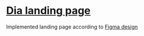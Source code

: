 # [Dia landing page]( https://art1shok.github.io/layout_dia/)
Implemented landing page according to [Figma design](https://www.figma.com/file/TiG0XgRHTyKpqwweVly9gx/Dia-Copy?node-id=8%3A292)
